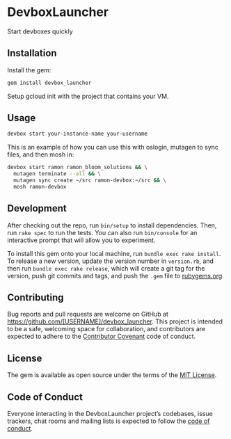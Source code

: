 # DevboxLauncher

Start devboxes quickly

## Installation

Install the gem:

```sh
gem install devbox_launcher
```

Setup gcloud init with the project that contains your VM.

## Usage

```sh
devbox start your-instance-name your-username
```

This is an example of how you can use this with oslogin, mutagen to sync files, and then mosh in:

```sh
devbox start ramon ramon_bloom_solutions && \
  mutagen terminate --all && \
  mutagen sync create ~/src ramon-devbox:~/src && \
  mosh ramon-devbox
```

## Development

After checking out the repo, run `bin/setup` to install dependencies. Then, run `rake spec` to run the tests. You can also run `bin/console` for an interactive prompt that will allow you to experiment.

To install this gem onto your local machine, run `bundle exec rake install`. To release a new version, update the version number in `version.rb`, and then run `bundle exec rake release`, which will create a git tag for the version, push git commits and tags, and push the `.gem` file to [rubygems.org](https://rubygems.org).

## Contributing

Bug reports and pull requests are welcome on GitHub at https://github.com/[USERNAME]/devbox_launcher. This project is intended to be a safe, welcoming space for collaboration, and contributors are expected to adhere to the [Contributor Covenant](http://contributor-covenant.org) code of conduct.

## License

The gem is available as open source under the terms of the [MIT License](https://opensource.org/licenses/MIT).

## Code of Conduct

Everyone interacting in the DevboxLauncher project’s codebases, issue trackers, chat rooms and mailing lists is expected to follow the [code of conduct](https://github.com/[USERNAME]/devbox_launcher/blob/master/CODE_OF_CONDUCT.md).

